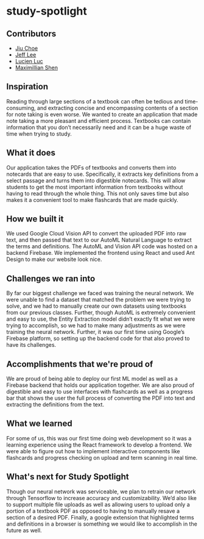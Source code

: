# study-spotlight

## Contributors
- [Jiu Choe](https://github.com/jiuchoe4)
- [Jeff Lee](https://github.com/jefflee702)
- [Lucien Luc](https://github.com/LucienLuc)
- [Maximillian Shen](https://github.com/mshen119)

## Inspiration
Reading through large sections of a textbook can often be tedious and time-consuming, and extracting concise and encompassing contents of a section for note taking is even worse. We wanted to create an application that made note taking a more pleasant and efficient process. Textbooks can contain information that you don’t necessarily need and it can be a huge waste of time when trying to study. 
## What it does
Our application takes the PDFs of textbooks and converts them into notecards that are easy to use. Specifically, it extracts key definitions from a select passage and turns them into digestible notecards. This will allow students to get the most important information from textbooks without having to read through the whole thing. This not only saves time but also makes it a convenient tool to make flashcards that are made quickly.
## How we built it
We used Google Cloud Vision API to convert the uploaded PDF into raw text, and then passed that text to our AutoML Natural Language to extract the terms and definitions. The AutoML and Vision API code was hosted on a backend Firebase. We implemented the frontend using React and used Ant Design to make our website look nice. 
## Challenges we ran into
By far our biggest challenge we faced was training the neural network. We were unable to find a dataset that matched the problem we were trying to solve, and we had to manually create our own datasets using textbooks from our previous classes. Further, though AutoML is extremely convenient and easy to use, the Entity Extraction model didn’t exactly fit what we were trying to accomplish, so we had to make many adjustments as we were training the neural network. Further, it was our first time using Google’s Firebase platform, so setting up the backend code for that also proved to have its challenges. 
## Accomplishments that we're proud of
We are proud of being able to deploy our first ML model as well as a Firebase backend that holds our application together. We are also proud of digestible and easy to use interfaces with flashcards as well as a progress bar that shows the user the full process of converting the PDF into text and extracting the definitions from the text. 
## What we learned
For some of us, this was our first time doing web development so it was a learning experience using the React framework to develop a frontend. We were able to figure out how to implement interactive components like flashcards and progress checking on upload and term scanning in real time.
## What's next for Study Spotlight
Though our neural network was serviceable, we plan to retrain our network through Tensorflow to increase accuracy and customizability. We’d also like to support multiple file uploads as well as allowing users to upload only a portion of a textbook PDF as opposed to having to manually resave a section of a desired PDF. Finally, a google extension that highlighted terms and definitions in a browser is something we would like to accomplish in the future as well. 

